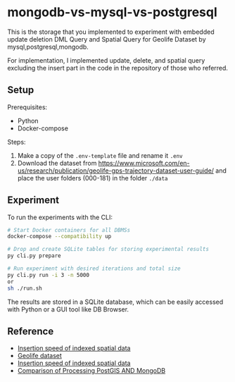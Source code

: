# mongodb-vs-mysql-vs-postgresql
This is the storage that you implemented to experiment with embedded update deletion DML Query and Spatial Query for Geolife Dataset by mysql,postgresql,mongodb.

For implementation, I implemented update, delete, and spatial query excluding the insert part in the code in the repository of those who referred.

## Setup
Prerequisites:

- Python
- Docker-compose

Steps:

1. Make a copy of the `.env-template` file and rename it `.env`
2. Download the dataset from https://www.microsoft.com/en-us/research/publication/geolife-gps-trajectory-dataset-user-guide/ and place the user folders (000-181) in the folder `./data`

## Experiment

To run the experiments with the CLI:

```bash
# Start Docker containers for all DBMSs
docker-compose --compatibility up

# Drop and create SQLite tables for storing experimental results
py cli.py prepare

# Run experiment with desired iterations and total size 
py cli.py run -i 3 -n 5000
or
sh ./run.sh
```

The results are stored in a SQLite database, which can be easily accessed
with Python or a GUI tool like DB Browser.



## Reference

- [Insertion speed of indexed spatial data](https://github.com/LarsV123/it3010)
- [Geolife dataset](https://www.microsoft.com/en-us/research/publication/geolife-gps-trajectory-dataset-user-guide/)
- [Insertion speed of indexed spatial data](https://folk.idi.ntnu.no/baf/eremcis/2022/Group02.pdf)
- [Comparison of Processing PostGIS AND MongoDB](https://edisciplinas.usp.br/pluginfile.php/5530294/mod_resource/content/1/BDAS19_DBAPML_online.pdf)
